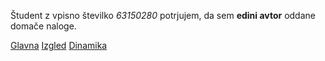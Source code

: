 Študent z vpisno številko _63150280_ potrjujem, da sem __edini avtor__ oddane domače naloge.

[Glavna](https://rawgit.com/sziva/stroboskop/master/stroboskop.html)
[Izgled](https://rawgit.com/sziva/stroboskop/izgled/stroboskop.html)
[Dinamika](https://rawgit.com/sziva/stroboskop/dinamika/stroboskop.html)